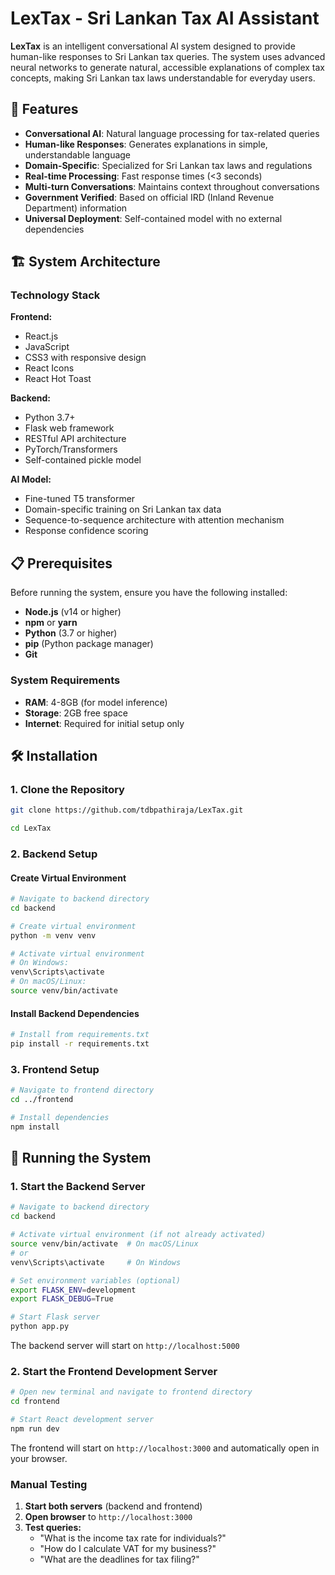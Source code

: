 # LexTax - Sri Lankan Tax AI Assistant

**LexTax** is an intelligent conversational AI system designed to provide human-like responses to Sri Lankan tax queries. The system uses advanced neural networks to generate natural, accessible explanations of complex tax concepts, making Sri Lankan tax laws understandable for everyday users.

## 🚀 Features

- **Conversational AI**: Natural language processing for tax-related queries
- **Human-like Responses**: Generates explanations in simple, understandable language
- **Domain-Specific**: Specialized for Sri Lankan tax laws and regulations
- **Real-time Processing**: Fast response times (<3 seconds)
- **Multi-turn Conversations**: Maintains context throughout conversations
- **Government Verified**: Based on official IRD (Inland Revenue Department) information
- **Universal Deployment**: Self-contained model with no external dependencies

## 🏗️ System Architecture


### Technology Stack

**Frontend:**
- React.js
- JavaScript
- CSS3 with responsive design
- React Icons
- React Hot Toast

**Backend:**
- Python 3.7+
- Flask web framework
- RESTful API architecture
- PyTorch/Transformers
- Self-contained pickle model

**AI Model:**
- Fine-tuned T5 transformer
- Domain-specific training on Sri Lankan tax data
- Sequence-to-sequence architecture with attention mechanism
- Response confidence scoring

## 📋 Prerequisites

Before running the system, ensure you have the following installed:

- **Node.js** (v14 or higher)
- **npm** or **yarn**
- **Python** (3.7 or higher)
- **pip** (Python package manager)
- **Git**

### System Requirements

- **RAM**: 4-8GB (for model inference)
- **Storage**: 2GB free space
- **Internet**: Required for initial setup only

## 🛠️ Installation

### 1. Clone the Repository

```bash
git clone https://github.com/tdbpathiraja/LexTax.git

cd LexTax
```

### 2. Backend Setup

#### Create Virtual Environment

```bash
# Navigate to backend directory
cd backend

# Create virtual environment
python -m venv venv

# Activate virtual environment
# On Windows:
venv\Scripts\activate
# On macOS/Linux:
source venv/bin/activate
```

#### Install Backend Dependencies

```bash
# Install from requirements.txt
pip install -r requirements.txt
```

### 3. Frontend Setup

```bash
# Navigate to frontend directory
cd ../frontend

# Install dependencies
npm install
```

## 🚀 Running the System

### 1. Start the Backend Server

```bash
# Navigate to backend directory
cd backend

# Activate virtual environment (if not already activated)
source venv/bin/activate  # On macOS/Linux
# or
venv\Scripts\activate     # On Windows

# Set environment variables (optional)
export FLASK_ENV=development
export FLASK_DEBUG=True

# Start Flask server
python app.py
```

The backend server will start on `http://localhost:5000`

### 2. Start the Frontend Development Server

```bash
# Open new terminal and navigate to frontend directory
cd frontend

# Start React development server
npm run dev
```

The frontend will start on `http://localhost:3000` and automatically open in your browser.

### Manual Testing

1. **Start both servers** (backend and frontend)
2. **Open browser** to `http://localhost:3000`
3. **Test queries:**
   - "What is the income tax rate for individuals?"
   - "How do I calculate VAT for my business?"
   - "What are the deadlines for tax filing?"